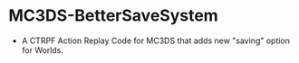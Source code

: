 # MC3DS-BetterSaveSystem
- A CTRPF Action Replay Code for MC3DS that adds new "saving" option for Worlds.
